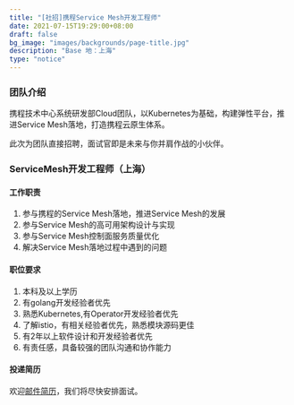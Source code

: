 ```yaml
---
title: "[社招]携程Service Mesh开发工程师"
date: 2021-07-15T19:29:00+08:00
draft: false
bg_image: "images/backgrounds/page-title.jpg"
description: "Base 地：上海"
type: "notice"
---
```


### 团队介绍
携程技术中心系统研发部Cloud团队，以Kubernetes为基础，构建弹性平台，推进Service Mesh落地，打造携程云原生体系。

此次为团队直接招聘，面试官即是未来与你并肩作战的小伙伴。

### ServiceMesh开发工程师（上海）
#### 工作职责

1. 参与携程的Service Mesh落地，推进Service Mesh的发展
1. 参与Service Mesh的高可用架构设计与实现
1. 参与Service Mesh控制面服务质量优化
1. 解决Service Mesh落地过程中遇到的问题

#### 职位要求

1. 本科及以上学历
1. 有golang开发经验者优先
1. 熟悉Kubernetes,有Operator开发经验者优先
1. 了解istio，有相关经验者优先，熟悉模块源码更佳
1. 有2年以上软件设计和开发经验者优先
1. 有责任感，具备较强的团队沟通和协作能力


#### 投递简历

欢迎[邮件简历](mailto:shaoy@trip.com)，我们将尽快安排面试。

